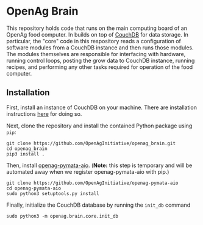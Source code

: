 OpenAg Brain
============

This repository holds code that runs on the main computing board of an OpenAg
food computer. In builds on top of [CouchDB](http://couchdb.apache.org/) for
data storage. In particular, the "core" code in this respository reads a
configuration of software modules from a CouchDB instance and then runs those
modules. The modules themselves are responsible for interfacing with hardware,
running control loops, posting the grow data to CouchDB instance, running
recipes, and performing any other tasks required for operation of the food
computer.

Installation
------------

First, install an instance of CouchDB on your machine. There are installation
instructions [here](http://docs.couchdb.org/en/1.6.1/install/index.html) for
doing so.

Next, clone the repository and install the contained Python package using
`pip`:

    git clone https://github.com/OpenAgInitiative/openag_brain.git
    cd openag_brain
    pip3 install .

Then, install [openag-pymata-aio](https://github.com/OpenAgInitiative/openag-pymata-aio).
(**Note:** this step is temporary and will be automated away when we register
openag-pymata-aio with pip.)

    git clone https://github.com/OpenAgInitiative/openag-pymata-aio
    cd openag-pymata-aio
    sudo python3 setuptools.py install

Finally, initialize the CouchDB database by running the `init_db` command

    sudo python3 -m openag.brain.core.init_db
